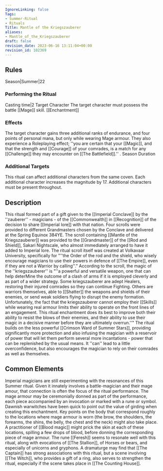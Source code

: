 ```yaml
---
IgnoreLinking: false
Tags:
- Summer-Ritual
- Rituals
Title: Mantle of the Kriegszauberer
aliases:
- Mantle_of_the_Kriegszauberer
draft: false
revision_date: 2023-06-16 13:11:04+00:00
revision_id: 102369
---
```


## Rules
Season|Summer|22
### Performing the Ritual
Casting time|2 Target Character The target character must possess the battle [[Mage]] skill.
[[Enchantment]]
### Effects
The target character gains three additional ranks of endurance, and four points of personal mana, but only while wearing Mage armour. 
They also experience a Roleplaying effect; ''you are certain that your [[Magic]], and that the strength and [[Courage]] of your comrades, is a match for any [[Challenge]] they may encounter on [[The Battlefield]].'' .
Season Duration
### Additional Targets
This ritual can affect additional characters from the same coven. Each additional character increases the magnitude by 17. Additional characters must be present throughout.
## Description
This ritual formed part of a gift given to the [[Imperial Conclave]] by the ''zauberer'' - magicians - of the [[Commonwealth]] in [[Recognition]] of the decision to share [[Imperial lore]] with that nation. Four scrolls were provided to different Grandmasters chosen by the Conclave and delivered at the Spring Equinox 384YE. The scroll containing [[Mantle of the Kriegszauberer]] was provided to the [[Grandmaster]] of the [[Rod and Shield]], Sakari Nightscale, who almost immediately arranged to have it added to Imperial lore.
The ritual scroll itself was created at Volkavaar University, specifically for "''the Order of the rod and the shield, who wisely encourage magicians to use their powers in defence of [[The Empire]], even if they are not a Warrior by calling''." According to the scroll, the magic of the ''kriegszauberer'' is "''a powerful and versatile weapon, one that can help deterMine the outcome of a clash of arms if it is employed cleverly and as part of a wider strategy. Some kriegszauberer are adept Healers, restoring their injured comrades so they can continue Fighting. Others are warriors themselves, able to [[Shatter]] the weapons and shields of their enemies, or send weak soldiers flying to disrupt the enemy formation. Unfortunately, the fact that the kriegszauberer cannot employ their [[Skills]] while wearing real armour limits their ability to operate on the front lines of an engagement. This ritual enchantment does its best to improve both their ability to resist the blows of their enemies, and their ability to use their magic in a decisive manner before they are ultimately overrun.''"
The ritual builds on the less powerful [[Crimson Ward of Summer Stars]], providing significantly more protection and also infusing the magician with a reservoir of power that will let them perform several more incantations - power that can be replenished by the usual means. It ''can'' lead to a little overconfidence, but also encourages the magician to rely on their comrades as well as themselves.
## Common Elements
Imperial magicians are still experimenting with the resonances of this Summer ritual. Given it innately involves a battle-magician and their mage amour, that connection is often the focus of the ritual performance. The mage armour may be ceremonially donned as part of the performance, each piece accompanied by an invocation or marked with a rune or symbol. Dawnish warwitches have been quick to point out the value of girding when creating this enchantment. Key points on the body that correspond roughly to the locations where mage armour is worn (the brow, the shoulders, the forearms, the shins, the belly, the chest and the neck) might also take place. A practitioner of [[Blood magic]] might prick the skin at each of these locations, spilling a few drops of blood, before donning the corresponding piece of mage armour.
The rune [[Feresh]] seems to resonate well with this ritual, along with evocations of [[The Stallion]], of Horses or bears, and especially of unicorns and gryphons. A dramaturge may find that [[The Captain]] has strong associations with this ritual, but a scene involving [[The Witch]], who provides a gift of a ring, also serves to strengthen the ritual, especially if the scene takes place in [[The Counting House]].